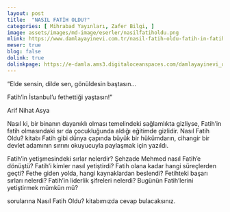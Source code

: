 ```yaml
---
layout: post
title:  "NASIL FATİH OLDU?"
categories: [ Mihrabad Yayınları, Zafer Bilgi, ]
image: assets/images/md-image/eserler/nasilfatiholdu.png
mlink: https://www.damlayayinevi.com.tr/nasil-fatih-oldu-fatih-in-fatih-olmasindaki-sir
meser: true
blog: false
dolink: true
dolinkpage: https://e-damla.ams3.digitaloceanspaces.com/damlayayinevi_ornek_sayfalar/9786056667824/index.html
---
```



“Elde sensin, dilde sen, gönüldesin baştasın...

Fatih’in İstanbul’u fethettiği yaştasın!”

Arif Nihat Asya

Nasıl ki, bir binanın dayanıklı olması temelindeki sağlamlıkta gizliyse, Fatih’in fatih olmasındaki sır da çocukluğunda aldığı eğitimde gizlidir. Nasıl Fatih Oldu? kitabı Fatih gibi dünya çapında büyük bir hükümdarın, cihangir bir devlet adamının sırrını okuyucuyla paylaşmak için yazıldı.

Fatih’in yetişmesindeki sırlar nelerdir?
Şehzade Mehmed nasıl Fatih’e dönüştü?
Fatih’i kimler nasıl yetiştirdi?
Fatih olana kadar hangi süreçlerden geçti?
Fethe giden yolda, hangi kaynaklardan beslendi?
Fetihteki başarı sırları nelerdi?
Fatih’in liderlik şifreleri nelerdi?
Bugünün Fatih’lerini yetiştirmek mümkün mü?

sorularına Nasıl Fatih Oldu? kitabımızda cevap bulacaksınız.
